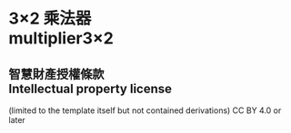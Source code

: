 # 3×2 乘法器<br />multiplier3×2

## 智慧財產授權條款<br />Intellectual property license
(limited to the template itself but not contained derivations)
CC BY 4.0 or later